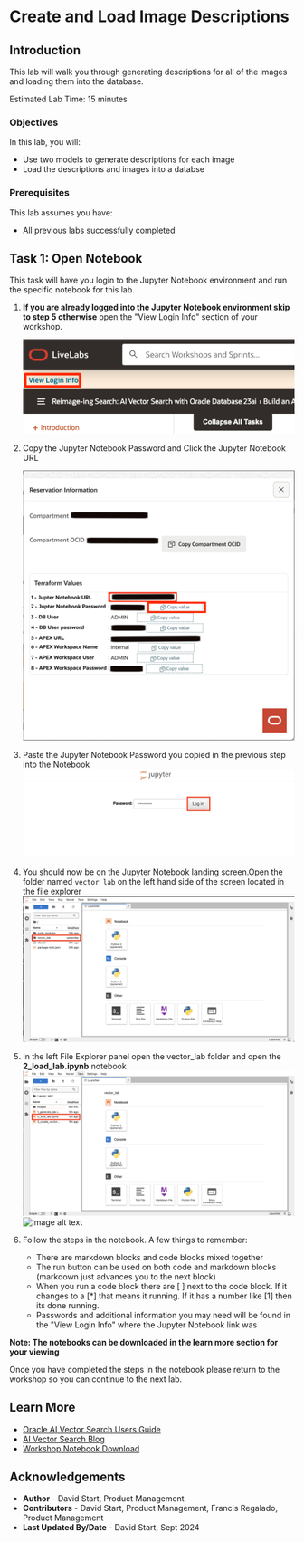 # Create and Load Image Descriptions

## Introduction

This lab will walk you through generating descriptions for all of the images and loading them into the database.

Estimated Lab Time: 15 minutes

### Objectives

In this lab, you will:
* Use two models to generate descriptions for each image
* Load the descriptions and images into a databse

### Prerequisites

This lab assumes you have:
* All previous labs successfully completed


## Task 1: Open Notebook

This task will have you login to the Jupyter Notebook environment and run the specific notebook for this lab.

1. **If you are already logged into the Jupyter Notebook environment skip to step 5 otherwise** open the "View Login Info" section of your workshop.

	![Image alt text](images/lab4_1ba.png)

2. Copy the Jupyter Notebook Password and Click the Jupyter Notebook URL

    ![Image alt text](images/lab4_1a.png)

3. Paste the Jupyter Notebook Password you copied in the previous step into the Notebook
    ![Image alt text](images/lab2_3.png)

4. You should now be on the Jupyter Notebook landing screen.Open the folder named `vector lab` on the left hand side of the screen located in the file explorer
    ![Image alt text](images/lab2_4.png)

5. In the left File Explorer panel open the vector\_lab folder and open the **2\_load\_lab.ipynb** notebook
    ![Image alt text](images/lab2_5.png)
    ![Image alt text](images/lab2_6.png)

6. Follow the steps in the notebook. A few things to remember:
    - There are markdown blocks and code blocks mixed together
    - The run button can be used on both code and markdown blocks (markdown just advances you to the next block)
    - When you run a code block there are [ ] next to the code block. If it changes to a [\*] that means it running. If it has a number like [1] then its done running.
    - Passwords and additional information you may need will be found in the "View Login Info" where the Jupyter Notebook link was

**Note: The notebooks can be downloaded in the learn more section for your viewing**

Once you have completed the steps in the notebook please return to the workshop so you can continue to the next lab.

## Learn More

* [Oracle AI Vector Search Users Guide](https://docs.oracle.com/en/database/oracle/oracle-database/23/vecse/whats-new-oracle-ai-vector-search.html)
* [AI Vector Search Blog](https://blogs.oracle.com/database/post/oracle-announces-general-availability-of-ai-vector-search-in-oracle-database-23ai)
* [Workshop Notebook Download](https://c4u04.objectstorage.us-ashburn-1.oci.customer-oci.com/p/EcTjWk2IuZPZeNnD_fYMcgUhdNDIDA6rt9gaFj_WZMiL7VvxPBNMY60837hu5hga/n/c4u04/b/livelabsfiles/o/labfiles/ocw_image_vector_lab.zip)

## Acknowledgements
* **Author** - David Start, Product Management
* **Contributors** -  David Start, Product Management,  Francis Regalado, Product Management
* **Last Updated By/Date** - David Start, Sept 2024
